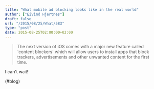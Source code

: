 ```yaml
---
title: "What mobile ad blocking looks like in the real world"
author: ["Eivind Hjertnes"]
draft: false
url: "/2015/08/25/What/583"
type: "post"
date: 2015-08-25T02:00:00+02:00
---
```


> The next version of iOS comes with a major new feature called 'content
> blockers' which will allow users to install apps that block trackers,
> advertisements and other unwanted content for the first time.

I can't wait!

(#blog)
